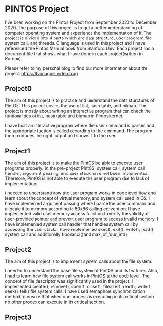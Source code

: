 # PINTOS Project
I've been working on the Pintos Project from September 2020 to December 2020.
The purpose of this project is to get a better understanding of computer operating system and experience the implementation of it.
The project is divided into 4 parts which are data structure, user program, file system call, and threads.
C language is used in this project and I have referenced the Pintos Manual book from Stanford Univ.
Each project has a document file that shows what I have done in each project(written in Korean).

Please refer to my personal blog to find out more information about the project.
https://tvimagine.video.blog

  ## Project0
  The aim of this project is to practice and understand the data sturctures of PintOS. This project covers the use of list, hash table, and bitmap. The project is mostly about writing an interactive program that can check the funtionalities of list, hash table and bitmap in Pintos kernel.
  
  
  
 I have built an interactive program where the user command is parsed and the appropriate fuction is called according to the command. The program then produces the right output and shows it to the user.

  ## Project1
  
  The aim of this project is to make the PintOS be able to execute user programs properly. In the pre-project PintOS, system call, system call handler, argument passing, and user stack have not been implemented. Therefore, PintOS is not able to execute the user program due to lack of implementation.
  
  
  
  I needed to understand how the user program works in code level flow and learn about the concept of virtual memory, and system call used in OS. I have implemented argument passing where I parse the user command and allocate it to memory according to 80x86 calling convention. I have implemented valid user memory access function to verify the validity of user-provided pointer and prevent user program to access invalid memory. I have implemented system call handler that handles system call by accessing the user stack. I have implemented exec(), exit(), write(), read() system call and additionally fibonacci()and max_of_four_int()
  

  ## Project2
  
  The aim of this project is to implement system calls about the file system. 
  
  
  
  I needed to understand the base file system of PintOS and its features. Also, I had to learn how file system call works in PintOS at the code level. The concept of file descriptor was significantly used in the project. I implemented create(), remove(), open(), close(), filesize(), read(), write(), seek(), tell() file system calls. I have used semaphore synchronization method to ensure that when one process is executing in its critical section no other proces can execute in its critical section.
  
  
  
  ## Project3
